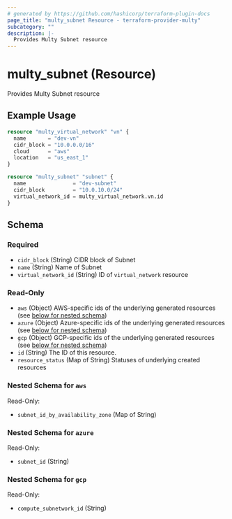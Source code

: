 ```yaml
---
# generated by https://github.com/hashicorp/terraform-plugin-docs
page_title: "multy_subnet Resource - terraform-provider-multy"
subcategory: ""
description: |-
  Provides Multy Subnet resource
---
```


# multy_subnet (Resource)

Provides Multy Subnet resource

## Example Usage

```terraform
resource "multy_virtual_network" "vn" {
  name       = "dev-vn"
  cidr_block = "10.0.0.0/16"
  cloud      = "aws"
  location   = "us_east_1"
}

resource "multy_subnet" "subnet" {
  name               = "dev-subnet"
  cidr_block         = "10.0.10.0/24"
  virtual_network_id = multy_virtual_network.vn.id
}
```

<!-- schema generated by tfplugindocs -->
## Schema

### Required

- `cidr_block` (String) CIDR block of Subnet
- `name` (String) Name of Subnet
- `virtual_network_id` (String) ID of `virtual_network` resource

### Read-Only

- `aws` (Object) AWS-specific ids of the underlying generated resources (see [below for nested schema](#nestedatt--aws))
- `azure` (Object) Azure-specific ids of the underlying generated resources (see [below for nested schema](#nestedatt--azure))
- `gcp` (Object) GCP-specific ids of the underlying generated resources (see [below for nested schema](#nestedatt--gcp))
- `id` (String) The ID of this resource.
- `resource_status` (Map of String) Statuses of underlying created resources

<a id="nestedatt--aws"></a>
### Nested Schema for `aws`

Read-Only:

- `subnet_id_by_availability_zone` (Map of String)


<a id="nestedatt--azure"></a>
### Nested Schema for `azure`

Read-Only:

- `subnet_id` (String)


<a id="nestedatt--gcp"></a>
### Nested Schema for `gcp`

Read-Only:

- `compute_subnetwork_id` (String)


